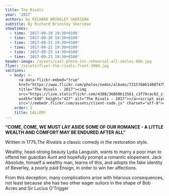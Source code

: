 ```yaml
---
title: The Rivals
year: '2017'
authors: by RICHARD BRINSLEY SHERIDAN
subtitle: By Richard Brinsley Sheridan
showtimes:
  - time: '2017-09-19 19:30+0100'
  - time: '2017-09-20 19:30+0100'
  - time: '2017-09-21 19:30+0100'
  - time: '2017-09-22 19:30+0100'
  - time: '2017-09-23 14:30+0100'
  - time: '2017-09-23 19:30+0100'
header-image: /assets/cast-photo-1st-rehearsal-all-smiles-800.jpg
flyer: /assets/flyer-the-rivals-front-1000.jpg
sections:
  - body: >-
      <a data-flickr-embed="true"
      href="https://www.flickr.com/photos/sedos/albums/72157686140874753"
      title="The Rivals - 2017"><img
      src="https://live.staticflickr.com/4388/36860613561_c3f79cac02_z.jpg"
      width="640" height="427" alt="The Rivals - 2017"></a><script async
      src="//embedr.flickr.com/assets/client-code.js" charset="utf-8"></script>
    order: 2
    title: GALLERY
---
```

**“COME, COME, WE MUST LAY ASIDE SOME OF OUR ROMANCE - A LITTLE WEALTH AND COMFORT MAY BE ENDURED AFTER ALL”**

Written in 1775,*The Rivals*is a classic comedy in the restoration style.

Wealthy, head-strong beauty Lydia Languish, wants to marry a poor man to offend her guardian Aunt and hopefully prompt a romantic elopement. Jack Absolute, himself a wealthy man, learns of this, and adopts the fake identity of Beverley, a poorly paid Ensign, in order to win her affections.

From this deception, many complications arise with hilarious consequences, not least because she has two other eager suitors in the shape of Bob Acres and Sir Lucius O’Trigger
